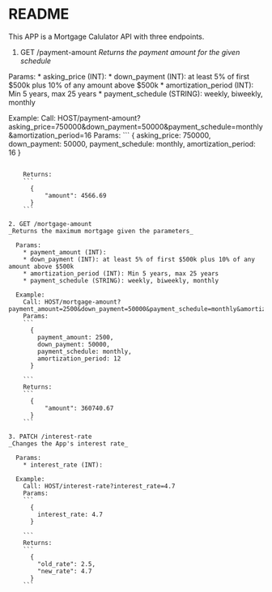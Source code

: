 # README

This APP is a Mortgage Calulator API with three endpoints.

1. GET /payment-amount
_Returns the payment amount for the given schedule_

  Params:
    * asking_price (INT):
    * down_payment (INT): at least 5% of first $500k plus 10% of any amount above $500k
    * amortization_period (INT): Min 5 years, max 25 years
    * payment_schedule (STRING): weekly, biweekly, monthly

  Example:
    Call: HOST/payment-amount?asking_price=750000&down_payment=50000&payment_schedule=monthly&amortization_period=16
    Params:
    ```
      {
        asking_price: 750000,
        down_payment: 50000,
        payment_schedule: monthly,
        amortization_period: 16
      }
```

    Returns:
    ```
      {
          "amount": 4566.69
      }
    ```

2. GET /mortgage-amount
_Returns the maximum mortgage given the parameters_

  Params:
    * payment_amount (INT):
    * down_payment (INT): at least 5% of first $500k plus 10% of any amount above $500k
    * amortization_period (INT): Min 5 years, max 25 years
    * payment_schedule (STRING): weekly, biweekly, monthly

  Example:
    Call: HOST/mortgage-amount?payment_amount=2500&down_payment=50000&payment_schedule=monthly&amortization_period=12
    Params:
    ```
      {
        payment_amount: 2500,
        down_payment: 50000,
        payment_schedule: monthly,
        amortization_period: 12
      }

    ```
    Returns:
    ```
      {
          "amount": 360740.67
      }
    ```

3. PATCH /interest-rate
_Changes the App's interest rate_

  Params:
    * interest_rate (INT):

  Example:
    Call: HOST/interest-rate?interest_rate=4.7
    Params:
    ```
      {
        interest_rate: 4.7
      }

    ```
    Returns:
    ```
      {
        "old_rate": 2.5,
        "new_rate": 4.7
      }
    ```
